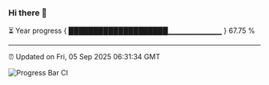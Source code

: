 ### Hi there 👋

⏳ Year progress { ████████████████████▁▁▁▁▁▁▁▁▁▁ } 67.75 %

---

⏰ Updated on Fri, 05 Sep 2025 06:31:34 GMT

![Progress Bar CI](https://github.com/liununu/liununu/workflows/Progress%20Bar%20CI/badge.svg)
